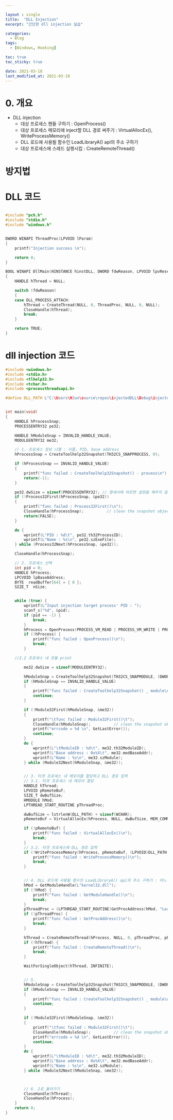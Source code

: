 ```yaml
---

layout : single
title:  "DLL Injection"
excerpt: "간단한 dll injection 실습"

categories:
  - Blog
tags:
  - [Windows, Hooking]

toc: true
toc_sticky: true

date: 2021-03-18
last_modified_at: 2021-03-19
---
```

<!--
원래 WinAPI Hooking 이후에 DX API Hooking을 하려고 했는데, 호출규약이 다르다는 것 말고는 큰 차이가 없어보여 계획을 변경했습니다.
6주차 과제는 "DLL Injection" 입니다.
임의의 타겟 프로세스에 원하는 모듈을 주입하시고 실제로 모듈이 잘 로딩되었는지 확인하는게 목적입니다. 모듈 로딩 여부는 프로세스 해커를 사용하거나 직접 만들었던 프로세스/모듈 정보를 열거하는 프로그램을 사용하시면 됩니다.

[필수1] CreateRemoteThread 함수를 사용하여 타겟 프로그램에 임의의 DLL을 인젝션합니다.
[선택1] 6주차 과제의 타겟 프로세스에 dll을 Injection하여 메모리를 패치함으로써 실행 흐름을 변경합니다.
[선택2] 선택과제를 하나 더 추가하면, 어떻게 DLL 인젝션을 방지하거나 탐지할 수 있을지 생각해보시면 좋을 것 같습니다

Link1 - API 후킹을 위한 Dll Injection 기법들: https://www.apriorit.com/dev-blog/679-windows-dll-injection-for-api-hooks
Link 2 - Dll Injection 개요: https://reversecore.com/m/38
Link 3 - CreateRemoteThread 함수를 사용한 Dll Injection: https://reversecore.com/m/40

dll injection은 다른 프로세스의 메모리에 데이터를 쓰거나 읽기 위한 목적으로 수행됩니다. 게임 핵이나 악성코드는 주로 메모리로부터 주요 정보를 빼오거나 실행 흐름, 데이터 등을 변조하기 위해 dll injection을 수행하며, 백신 또한 실시간 탐지 등을 목적으로 수행하는 경우가 많습니다.
-->

# 0. 개요
- DLL injection
  - 대상 프로세스 핸들 구하기 : OpenProcess()
  - 대상 프로세스 메모리에 inject할 DLL 경로 써주기 : VirtualAllocEx(), WriteProcessMemory()
  - DLL 로드에 사용될 함수인 LoadLibraryA() api의 주소 구하기
  - 대상 프로세스에 스레드 실행시킴 : CreateRemoteThread()


# 방지법

# DLL 코드
```c++

#include "pch.h"
#include "stdio.h"
#include "windows.h"


DWORD WINAPI ThreadProc(LPVOID lParam)
{
    printf("Injection success \n");

    return 0;
}

BOOL WINAPI DllMain(HINSTANCE hinstDLL, DWORD fdwReason, LPVOID lpvReserved)
{
    HANDLE hThread = NULL;

    switch (fdwReason)
    {
    case DLL_PROCESS_ATTACH:
        hThread = CreateThread(NULL, 0, ThreadProc, NULL, 0, NULL);
        CloseHandle(hThread);
        break;
    }

    return TRUE;
}


```

# dll injection 코드
```c++
#include <windows.h>
#include <stdio.h>
#include <tlhelp32.h>
#include <tchar.h>
#include <processthreadsapi.h>

#define DLL_PATH L"C:\Users\HJun\source\repos\injectedDLL\Debug\injectedDLL.dll"


int main(void)
{
	HANDLE hProcessSnap;
	PROCESSENTRY32 pe32;

	HANDLE hModuleSnap = INVALID_HANDLE_VALUE;
	MODULEENTRY32 me32;

	// 1. 프로세스 정보 나열 : 이름, PID, base address
	hProcessSnap = CreateToolhelp32Snapshot(TH32CS_SNAPPROCESS, 0);

	if (hProcessSnap == INVALID_HANDLE_VALUE)
	{
		printf("func failed : CreateToolhelp32Snapshot() - process\n");
		return(-1);
	}

	pe32.dwSize = sizeof(PROCESSENTRY32); // 명세서에 따르면 설정을 해주지 않으면 Process32First() 함수 fail
	if (!Process32First(hProcessSnap, &pe32))
	{
		printf("func failed : Process32First()\n");
		CloseHandle(hProcessSnap);          // clean the snapshot object
		return(FALSE);
	}

	do {
		wprintf(L"PID : %d\t", pe32.th32ProcessID);
		wprintf(L"Name : %s\n", pe32.szExeFile);
	} while (Process32Next(hProcessSnap, &pe32));

	CloseHandle(hProcessSnap);

	// 2. 프로세스 선택
	int pid = 0;
	HANDLE hProcess;
	LPCVOID lpBaseAddress;
	BYTE  readBuffer[64] = { 0 };
	SIZE_T  nSize;


	while (true) {
		wprintf(L"Input injection target process' PID : ");
		scanf_s("%d", &pid);
		if (pid == -1) {
			break;
		}
		hProcess = OpenProcess(PROCESS_VM_READ | PROCESS_VM_WRITE | PROCESS_VM_OPERATION, false, (DWORD)pid);
		if (!hProcess) {
			printf("func failed : OpenProcess()\n");
			break;
		}

	//2.2 프로세스 내 모듈 print

		me32.dwSize = sizeof(MODULEENTRY32);

		hModuleSnap = CreateToolhelp32Snapshot(TH32CS_SNAPMODULE, (DWORD)pid);
		if (hModuleSnap == INVALID_HANDLE_VALUE)
		{
			printf("func failed : CreateToolhelp32Snapshot() _ module\n");
			continue;
		}

		if (!Module32First(hModuleSnap, &me32))
		{
			printf("\tfunc failed : Module32First()\t");
			CloseHandle(hModuleSnap);          // clean the snapshot object
			printf("errcode = %d \n", GetLastError());
			continue;
		}
		do {
			wprintf(L"\tModuleID : %d\t", me32.th32ModuleID);
			wprintf(L"Base address : 0x%X\t", me32.modBaseAddr);
			wprintf(L"Name : %s\n", me32.szModule);
		} while (Module32Next(hModuleSnap, &me32));


		// 3. 타겟 프로세스 내 메모리를 할당하고 DLL 경로 입력
		// 3.1. 타겟 프로세스 내 메모리 할당
		HANDLE hThread;
		LPVOID pRemoteBuf;
		SIZE_T dwBufSize;
		HMODULE hMod;
		LPTHREAD_START_ROUTINE pThreadProc;

		dwBufSize = lstrlenW(DLL_PATH) + sizeof(WCHAR);
		pRemoteBuf = VirtualAllocEx(hProcess, NULL, dwBufSize, MEM_COMMIT, PAGE_READWRITE);

		if (!pRemoteBuf) {
			printf("func failed : VirtualAllocEx()\n");
			break;
		}
		// 3.2. 타겟 프로세스에 DLL 경로 입력
		if (!WriteProcessMemory(hProcess, pRemoteBuf, (LPVOID)DLL_PATH, dwBufSize, NULL)) {
			printf("func failed : WriteProcessMemory()\n");
			break;
		}


		// 4. DLL 로드에 사용될 함수인 LoadLibraryA() api의 주소 구하기 : 어느 프로세스에서나 주소가 같음
		hMod = GetModuleHandle(L"kernel32.dll");
		if (!hMod) {
			printf("func failed : GetModuleHandle()\n");
			break;
		}
		pThreadProc = (LPTHREAD_START_ROUTINE)GetProcAddress(hMod, "LoadLibraryA");
		if (!pThreadProc) {
			printf("func failed : GetProcAddress()\n");
			break;
		}

		hThread = CreateRemoteThread(hProcess, NULL, 0, pThreadProc, pRemoteBuf, 0, NULL);
		if (!hThread) {
			printf("func failed : CreateRemoteThread()\n");
			break;
		}

		WaitForSingleObject(hThread, INFINITE);


		// 5.
		hModuleSnap = CreateToolhelp32Snapshot(TH32CS_SNAPMODULE, (DWORD)pid);
		if (hModuleSnap == INVALID_HANDLE_VALUE)
		{
			printf("func failed : CreateToolhelp32Snapshot() _ module\n");
			continue;
		}

		if (!Module32First(hModuleSnap, &me32))
		{
			printf("\tfunc failed : Module32First()\t");
			CloseHandle(hModuleSnap);          // clean the snapshot object
			printf("errcode = %d \n", GetLastError());
			continue;
		}
		do {
			wprintf(L"\tModuleID : %d\t", me32.th32ModuleID);
			wprintf(L"Base address : 0x%X\t", me32.modBaseAddr);
			wprintf(L"Name : %s\n", me32.szModule);
		} while (Module32Next(hModuleSnap, &me32));



		// 6. 2로 돌아가기
		CloseHandle(hThread);
		CloseHandle(hProcess);
	}
	return 0;
}
```
